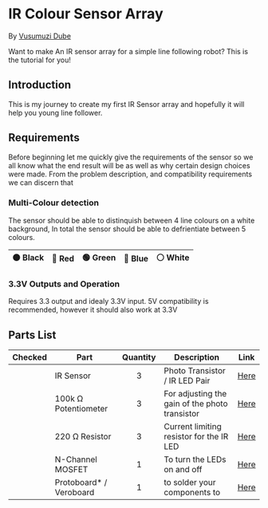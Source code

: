 # IR Colour Sensor Array
By [Vusumuzi Dube](https://github.com/VusumuziDube)

Want to make An IR sensor array for a simple line following robot?
This is the tutorial for you!

## Introduction

This is my journey to create my first IR Sensor array and hopefully it will help you young line follower.

## Requirements

Before beginning let me quickly give the requirements of the sensor so we all know what the end result will be as well as why certain design choices were made.
From the problem description, and compatibility requirements we can discern that 

### Multi-Colour detection

The sensor should be able to distinquish between 4 line colours on a white background, In total the sensor should be able to defrientiate between 5 colours.

| ⚫ Black | 🔴 Red | 🟢 Green |🔵 Blue |⚪ White |
|-----------|--------|-----------|--------|----------|

### 3.3V Outputs and Operation

Requires 3.3 output and idealy 3.3V input. 5V compatibility is recommended, however it should also work at 3.3V

## Parts List

| Checked |             Part            | Quantity |                   Description                  | Link |
|---------|-----------------------------|:--------:|------------------------------------------------|:----:|
|         | IR Sensor                   | 3        | Photo Transistor / IR LED Pair                 | [Here](https://www.robotics.org.za/ITR9909?tracking=vUaBcGVoiTrcysntIvEoMY8EaQc3nlEaAzJSIy7qZ7d9tucVpG1GYWE2hHAKGVYS) |
|         | 100k &Omega; Potentiometer | 3        | For adjusting the gain of the photo transistor | [Here](https://www.robotics.org.za/B104-100K?tracking=vUaBcGVoiTrcysntIvEoMY8EaQc3nlEaAzJSIy7qZ7d9tucVpG1GYWE2hHAKGVYS) |
|         | 220 &Omega; Resistor       | 3        | Current limiting resistor for the IR LED       | [Here](https://www.robotics.org.za/RES-220E-50?tracking=vUaBcGVoiTrcysntIvEoMY8EaQc3nlEaAzJSIy7qZ7d9tucVpG1GYWE2hHAKGVYS) |
|         | N-Channel MOSFET            | 1        | To turn the LEDs on and off                    | [Here](https://www.robotics.org.za/BS170-TO-92?tracking=vUaBcGVoiTrcysntIvEoMY8EaQc3nlEaAzJSIy7qZ7d9tucVpG1GYWE2hHAKGVYS) |
|         | Protoboard* / Veroboard     | 1        | to solder your components to                   | [Here](https://www.robotics.org.za/PROTO5070?tracking=vUaBcGVoiTrcysntIvEoMY8EaQc3nlEaAzJSIy7qZ7d9tucVpG1GYWE2hHAKGVYS) |


